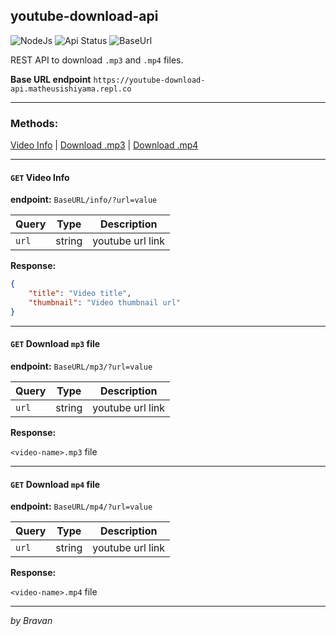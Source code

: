 ## youtube-download-api

![NodeJs](https://img.shields.io/badge/-Node.js-default?style=flat-square&logo=Node.js&logoColor=white)
![Api Status](https://img.shields.io/uptimerobot/status/m787646625-9e12bd5c124f2378511a4dec?style=flat-square)
![BaseUrl](https://img.shields.io/github/license/matheusishiyama/youtube-download-api?style=flat-square)

REST API to download `.mp3` and `.mp4` files.

**Base URL endpoint** `https://youtube-download-api.matheusishiyama.repl.co`

---

### Methods:

[Video Info](#get-video-info) |
[Download .mp3](#get-download-mp3-file) |
[Download .mp4](#get-download-mp4-file)

---

#### `GET` Video Info

**endpoint:** `BaseURL/info/?url=value`

| Query | Type   | Description      |
| ----- | ------ | ---------------- |
| `url` | string | youtube url link |

**Response:**

```json
{
    "title": "Video title",
    "thumbnail": "Video thumbnail url"
}
```

---

#### `GET` Download `mp3` file

**endpoint:** `BaseURL/mp3/?url=value`

| Query | Type   | Description      |
| ----- | ------ | ---------------- |
| `url` | string | youtube url link |

**Response:**

`<video-name>.mp3` file

---

#### `GET` Download `mp4` file

**endpoint:** `BaseURL/mp4/?url=value`

| Query | Type   | Description      |
| ----- | ------ | ---------------- |
| `url` | string | youtube url link |

**Response:**

`<video-name>.mp4` file

---

_by Bravan_
